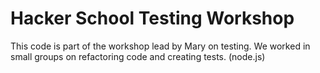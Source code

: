 Hacker School Testing Workshop 
=============================

This code is part of the workshop lead by Mary on testing. We worked in small groups on refactoring code 
and creating tests. (node.js)


